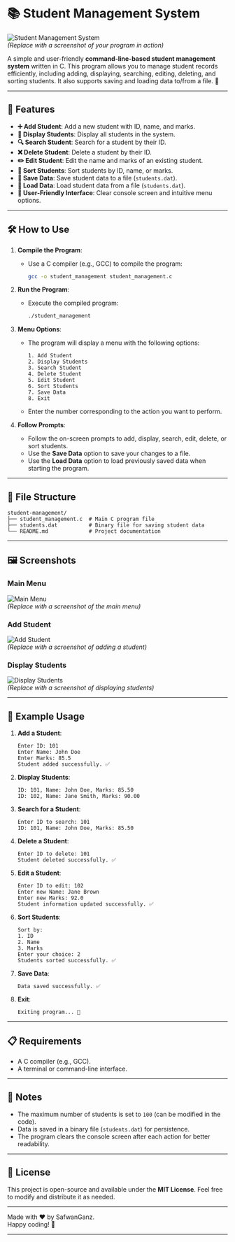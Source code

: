 
# 📚 Student Management System

![Student Management System](https://i.ibb.co/My7TnYLx/download.png)  
*(Replace with a screenshot of your program in action)*

A simple and user-friendly **command-line-based student management system** written in C. This program allows you to manage student records efficiently, including adding, displaying, searching, editing, deleting, and sorting students. It also supports saving and loading data to/from a file. 🚀

---

## 🌟 Features

- **➕ Add Student**: Add a new student with ID, name, and marks.
- **📄 Display Students**: Display all students in the system.
- **🔍 Search Student**: Search for a student by their ID.
- **❌ Delete Student**: Delete a student by their ID.
- **✏️ Edit Student**: Edit the name and marks of an existing student.
- **🔢 Sort Students**: Sort students by ID, name, or marks.
- **💾 Save Data**: Save student data to a file (`students.dat`).
- **📂 Load Data**: Load student data from a file (`students.dat`).
- **🎨 User-Friendly Interface**: Clear console screen and intuitive menu options.

---

## 🛠️ How to Use

1. **Compile the Program**:
   - Use a C compiler (e.g., GCC) to compile the program:
     ```bash
     gcc -o student_management student_management.c
     ```

2. **Run the Program**:
   - Execute the compiled program:
     ```bash
     ./student_management
     ```

3. **Menu Options**:
   - The program will display a menu with the following options:
     ```
     1. Add Student
     2. Display Students
     3. Search Student
     4. Delete Student
     5. Edit Student
     6. Sort Students
     7. Save Data
     8. Exit
     ```
   - Enter the number corresponding to the action you want to perform.

4. **Follow Prompts**:
   - Follow the on-screen prompts to add, display, search, edit, delete, or sort students.
   - Use the **Save Data** option to save your changes to a file.
   - Use the **Load Data** option to load previously saved data when starting the program.

---

## 📂 File Structure

```
student-management/
├── student_management.c  # Main C program file
├── students.dat          # Binary file for saving student data
└── README.md             # Project documentation
```

---

## 🖼️ Screenshots

### Main Menu
![Main Menu](https://via.placeholder.com/600x300.png?text=Main+Menu+Screenshot)  
*(Replace with a screenshot of the main menu)*

### Add Student
![Add Student](https://via.placeholder.com/600x300.png?text=Add+Student+Screenshot)  
*(Replace with a screenshot of adding a student)*

### Display Students
![Display Students](https://via.placeholder.com/600x300.png?text=Display+Students+Screenshot)  
*(Replace with a screenshot of displaying students)*

---

## 🚀 Example Usage

1. **Add a Student**:
   ```
   Enter ID: 101
   Enter Name: John Doe
   Enter Marks: 85.5
   Student added successfully. ✅
   ```

2. **Display Students**:
   ```
   ID: 101, Name: John Doe, Marks: 85.50
   ID: 102, Name: Jane Smith, Marks: 90.00
   ```

3. **Search for a Student**:
   ```
   Enter ID to search: 101
   ID: 101, Name: John Doe, Marks: 85.50
   ```

4. **Delete a Student**:
   ```
   Enter ID to delete: 101
   Student deleted successfully. ✅
   ```

5. **Edit a Student**:
   ```
   Enter ID to edit: 102
   Enter new Name: Jane Brown
   Enter new Marks: 92.0
   Student information updated successfully. ✅
   ```

6. **Sort Students**:
   ```
   Sort by:
   1. ID
   2. Name
   3. Marks
   Enter your choice: 2
   Students sorted successfully. ✅
   ```

7. **Save Data**:
   ```
   Data saved successfully. ✅
   ```

8. **Exit**:
   ```
   Exiting program... 👋
   ```

---

## 📋 Requirements

- A C compiler (e.g., GCC).
- A terminal or command-line interface.

---

## 📝 Notes

- The maximum number of students is set to `100` (can be modified in the code).
- Data is saved in a binary file (`students.dat`) for persistence.
- The program clears the console screen after each action for better readability.

---

## 📜 License

This project is open-source and available under the **MIT License**. Feel free to modify and distribute it as needed.  

---

Made with ❤️ by SafwanGanz.  
Happy coding! 🚀


---
